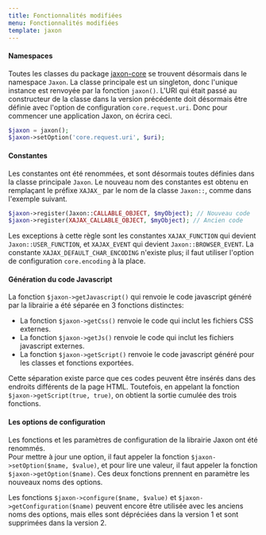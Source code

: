 ```yaml
---
title: Fonctionnalités modifiées
menu: Fonctionnalités modifiées
template: jaxon
---
```


#### Namespaces

Toutes les classes du package [jaxon-core](https://github.com/jaxon-php/jaxon-core) se trouvent désormais dans le namespace `Jaxon`. La classe principale est un singleton, donc l'unique instance est renvoyée par la fonction `jaxon()`. L'URI qui était passé au constructeur de la classe dans la version précédente doit désormais être définie avec l'option de configuration `core.request.uri`. Donc pour commencer une application Jaxon, on écrira ceci.
```php
$jaxon = jaxon();
$jaxon->setOption('core.request.uri', $uri);
```

#### Constantes

Les constantes ont été renommées, et sont désormais toutes définies dans la classe principale `Jaxon`. Le nouveau nom des constantes est obtenu en remplaçant le préfixe `XAJAX_` par le nom de la classe `Jaxon::`, comme dans l'exemple suivant.
```php
$jaxon->register(Jaxon::CALLABLE_OBJECT, $myObject); // Nouveau code
$jaxon->register(XAJAX_CALLABLE_OBJECT, $myObject); // Ancien code
```
Les exceptions à cette règle sont les constantes `XAJAX_FUNCTION` qui devient `Jaxon::USER_FUNCTION`, et  `XAJAX_EVENT` qui devient `Jaxon::BROWSER_EVENT`.
La constante `XAJAX_DEFAULT_CHAR_ENCODING` n'existe plus; il faut utiliser l'option de configuration `core.encoding` à la place.

#### Génération du code Javascript

La fonction `$jaxon->getJavascript()` qui renvoie le code javascript généré par la librairie a été séparée en 3 fonctions distinctes:

* La fonction `$jaxon->getCss()` renvoie le code qui inclut les fichiers CSS externes.
* La fonction `$jaxon->getJs()` renvoie le code qui inclut les fichiers javascript externes.
* La fonction `$jaxon->getScript()` renvoie le code javascript généré pour les classes et fonctions exportées.

Cette séparation existe parce que ces codes peuvent être insérés dans des endroits différents de la page HTML.
Toutefois, en appelant la fonction `$jaxon->getScript(true, true)`, on obtient la sortie cumulée des trois fonctions.

#### Les options de configuration

Les fonctions et les paramètres de configuration de la librairie Jaxon ont été renommés.  
Pour mettre à jour une option, il faut appeler la fonction `$jaxon->setOption($name, $value)`, et pour lire une valeur, il faut appeler la fonction `$jaxon->getOption($name)`. Ces deux fonctions prennent en paramètre les nouveaux noms des options.

Les fonctions `$jaxon->configure($name, $value)` et `$jaxon->getConfiguration($name)` peuvent encore être utilisée avec les anciens noms des options, mais elles sont dépréciées dans la version 1 et sont supprimées dans la version 2.
